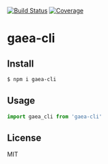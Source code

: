 [![Build Status](https://travis-ci.org/kaelzhang/gaea-cli.svg?branch=master)](https://travis-ci.org/kaelzhang/gaea-cli)
[![Coverage](https://codecov.io/gh/kaelzhang/gaea-cli/branch/master/graph/badge.svg)](https://codecov.io/gh/kaelzhang/gaea-cli)
<!-- optional appveyor tst
[![Windows Build Status](https://ci.appveyor.com/api/projects/status/github/kaelzhang/gaea-cli?branch=master&svg=true)](https://ci.appveyor.com/project/kaelzhang/gaea-cli)
-->
<!-- optional npm version
[![NPM version](https://badge.fury.io/js/gaea-cli.svg)](http://badge.fury.io/js/gaea-cli)
-->
<!-- optional npm downloads
[![npm module downloads per month](http://img.shields.io/npm/dm/gaea-cli.svg)](https://www.npmjs.org/package/gaea-cli)
-->
<!-- optional dependency status
[![Dependency Status](https://david-dm.org/kaelzhang/gaea-cli.svg)](https://david-dm.org/kaelzhang/gaea-cli)
-->

# gaea-cli

<!-- description -->

## Install

```sh
$ npm i gaea-cli
```

## Usage

```js
import gaea_cli from 'gaea-cli'
```

## License

MIT
